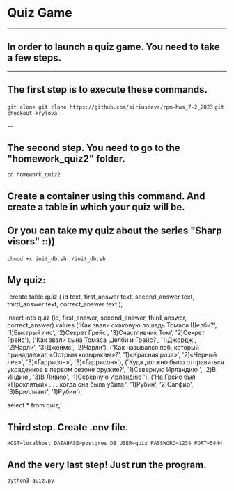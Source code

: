 # Quiz Game
---
## In order to launch a quiz game. You need to take a few steps.
---
## The first step is to execute these commands.

`git clone git clone https://github.com/siriusdevs/rpm-hws_7-2_2023`
`git checkout krylova`

--
## The second step. You need to go to the "homework_quiz2" folder. 
`cd homework_quiz2`

## Create a container using this command. And create a table in which your quiz will be. 
## Or you can take my quiz about the series "Sharp visors" ::))
`chmod +x init_db.sh`
`./init_db.sh `

## My quiz:
`create table quiz
(
    id    text,
    first_answer text,
    second_answer text,
    third_answer text,
    correct_answer text
);

insert into quiz (id, first_answer, second_answer, third_answer, correct_answer)
values ('Как звали скаковую лошадь Томаса Шелби?', '1)Быстрый лис', '2)Секрет Грейс', '3)Счастливчик Том', '2)Секрет Грейс'),
	('Как звали сына Томаса Шелби и Грейс?', '1)Джордж', '2)Чарли', '3)Джеймс', '2)Чарли'),
	('Как назывался паб, который принадлежал «Острым козырькам»?', '1)«Красная роза»', '2)«Черный лев»', '3)«Гаррисон»', '3)«Гаррисон»'),
	('Куда должно было отправиться украденное в первом сезоне оружие?', '1)Северную Ирландию ', '2)В Индию', '3)В Ливию', '1)Северную Ирландию '),
	('На Грейс был «Проклятый» . . . когда она была убита.', '1)Рубин', '2)Сапфир', '3)Бриллиант', '1)Рубин');

select *
from quiz;`

## Third step. Сreate .env file.

`HOST=localhost
DATABASE=postgres
DB_USER=quiz
PASSWORD=1234
PORT=5444`

## And the very last step! Just run the program.

`python3 quiz.py`